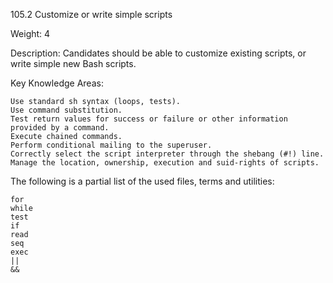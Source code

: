 105.2 Customize or write simple scripts

Weight: 4

Description: Candidates should be able to customize existing scripts, or write simple new Bash scripts.

Key Knowledge Areas:

    Use standard sh syntax (loops, tests).
    Use command substitution.
    Test return values for success or failure or other information provided by a command.
    Execute chained commands.
    Perform conditional mailing to the superuser.
    Correctly select the script interpreter through the shebang (#!) line.
    Manage the location, ownership, execution and suid-rights of scripts.

The following is a partial list of the used files, terms and utilities:

    for
    while
    test
    if
    read
    seq
    exec
    ||
    &&
